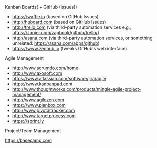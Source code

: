 Kanban Boards( + GitHub (Issues))

* https://waffle.io (based on GitHub Issues)
* http://huboard.com (based on GitHub Issues)
* http://trello.com (via third–party automation services e.g., https://zapier.com/zapbook/github/trello/)
* http://asana.com (via third–party automation services, or something unrelated: https://asana.com/apps/github)
* https://www.zenhub.io (tweaks GitHub's web interface)

Agile Management

* http://www.scrumdo.com/home
* http://www.axosoft.com
* https://www.atlassian.com/software/jira/agile
* https://www.kanbanpad.com
* http://www.thoughtworks.com/products/mingle-agile-project-management/
* http://www.agilezen.com
* https://www.planbox.com
* http://www.pivotaltracker.com
* http://www.targetprocess.com
* https://sprint.ly

Project/Team Management

https://basecamp.com
